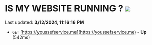# IS MY WEBSITE RUNNING ? [![](https://img.shields.io/static/v1?label=Sponsor&message=%E2%9D%A4&logo=GitHub&color=%23fe8e86)](https://github.com/sponsors/<username>)

Last updated: **3/12/2024, 11:16:16 PM**

- `GET` [https://youssefservice.me](https://youssefservice.me) - **Up** (542ms)
